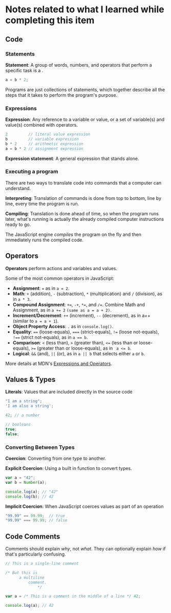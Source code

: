# Notes related to what I learned while completing this item

## Code

### Statements

**Statement**: A group of words, numbers, and operators that perform a specific task is a .

```js
a = b * 2;
```
Programs are just collections of statements, which together describe all the steps that it takes to perform the program's purpose.

### Expressions

**Expression**: Any reference to a variable or value, or a set of variable(s) and value(s) combined with operators.

```js
2         // literal value expression
b         // variable expression
b * 2     // arithmetic expression
a = b * 2 // assignment expression
```

**Expression statement**: A general expression that stands alone.

### Executing a program

There are two ways to translate code into commands that a computer can understand.

**Interpreting**: Translation of commands is done from top to bottom, line by line, every time the program is run.

**Compiling**: Translation is done ahead of time, so when the program runs later, what's running is actually the already compiled computer instructions ready to go.

The JavaScript engine *compiles* the program on the fly and then immediately runs the compiled code.

## Operators

**Operators** perform actions and variables and values.

Some of the most common operators in JavaScript:

* **Assignment**: `=` as in `a = 2`.
* **Math**: `+` (addition), `-` (subtraction), `*` (multiplication) and `/` (division), as in `a * 3`.
* **Compound Assignment**: `+=`, `-+`, `*=`, and `/=`. Combine Math and Assignment, as in `a += 2` `(same as a = a + 2)`.
* **Increment/Decrement**: `++` (increment), `--` (decrement), as in a++ (similar to `a = a + 1`).
* **Object Property Access**: `.` as in `console.log()`.
* **Equality**: `==` (loose-equals), `===` (strict-equals), `!=` (loose not-equals), `!==` (strict not-equals), as in   `a == b`.
* **Comparison**: `<` (less than), `>` (greater than), `<=` (less than or loose-equals), `>=` (greater than or loose-equals), as in ` a <= b`.
* **Logical**: `&&` (and), `||` (or), as in `a || b` that selects either `a` or `b`.

More details at MDN's [Expressions and Operators](https://developer.mozilla.org/en-US/docs/Web/JavaScript/Guide/Expressions_and_Operators).

## Values & Types

**Literals**: Values that are included directly in the source code

```js
"I am a string";
'I am also a string';

42; // a number

// booleans
true;
false;
```

### Converting Between Types

**Coercion**: Converting from one type to another.

**Explicit Coercion**: Using a built in function to convert types.

```js
var a = "42";
var b = Number(a);

console.log(a); // "42"
console.log(b); // 42
```

**Implicit Coercion**: When JavaScript coerces values as part of an operation

```js
"99.99" == 99.99;  // true
"99.99" === 99.99; // false
```

## Code Comments

Comments should explain *why*, not *what*. They can optionally explain *how* if that's particularly confusing.

```js
// This is a single-line comment

/* But this is
      a multiline
          comment.
              */

var a = /* This is a comment in the middle of a line */ 42;

console.log(a); // 42
```
